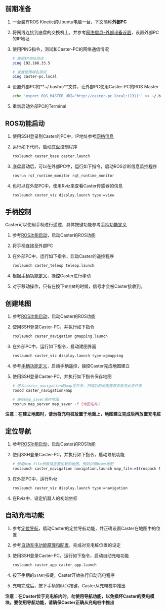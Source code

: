 ## 前期准备

1. 一台装有ROS Kinetic的Ubuntu电脑一台，下文简称**外部PC**

2. 将网线连接到底盘的交换机上，并参考[网络信息-外部设备设置](network_info.md#外部设备设置)，设置外部PC的IP地址

3. 使用PING指令，测试和Caster-PC的网络通信情况

   ```bash
   # 使用IP地址测试
   ping 192.168.33.5
   
   # 或者使用域名测试
   ping caster-pc.local
   ```

4. 设置外部PC的**~/.bashrc**文件，让外部PC使用Caster-PC的ROS Master

   ```bash
   echo 'export ROS_MASTER_URI="http://caster-pc.local:11311"' >> ~/.bashrc
   ```

5. 重新启动外部PC的Terminal

## ROS功能启动

1. 使用SSH登录到Caster的PC中，IP地址参考[网络信息](network_info.md)

2. 运行如下代码，启动底盘控制程序

   ```bash
   roslaunch caster_base caster.launch
   ```

3. 底盘启动后，可以在外部PC中，运行如下指令，启动ROS诊断信息监控程序

   ```bash
   rosrun rqt_runtime_monitor rqt_runtime_monitor
   ```

4. 也可以在外部PC中，使用Rviz来查看Caster传感器的信息

   ```bash
   roslaunch caster_viz display.launch type:=view
   ```

## 手柄控制

Caster可以使用手柄进行遥控，具体按键功能参考[手柄功能定义](joystick_description.md)

1. 参考[ROS功能启动](quick_start.md#ROS功能启动)，启动Caster的ROS功能

2. 将手柄连接至外部PC

3. 在外部PC中，运行如下指令，启动Caster的遥控程序

   ```bash
   roslaunch caster_teleop teleop.launch
   ```

4. 根据[手柄功能定义](joystick_description.md)，操控Caster进行移动

5. 对于移动操作，只有在按下`安全键`的时候，信号才会被Caster接收到。

## 创建地图

1. 参考[ROS功能启动](quick_start.md#ROS功能启动)，启动Caster的ROS功能

2. 使用SSH登录Caster-PC，并执行如下指令

   ```bash
   roslaunch caster_navigation gmapping.launch
   ```

3. 在外部PC中，运行如下指令，启动建图界面

   ```bash
   roslaunch caster_viz display.launch type:=gmapping
   ```

4. 参考[手柄功能定义](joystick_description.md)，启动手柄遥控，操控Caster完成地图建立

5. 使用SSH登录Caster-PC，并执行如下指令保存地图

   ```bash
   # 进入caster_navigation的map文件夹，扫描后的地图推荐存放至此文件夹
   roscd caster_navigation/map
   
   # 使用map_saver保存地图
   rosrun map_server map_saver -f [地图名称]
   ```

**注意：在建立地图时，请勿将充电桩放置于地面上，地图建立完成后再放置充电桩**

## 定位导航

1. 参考[ROS功能启动](quick_start.md#ROS功能启动)，启动Caster的ROS功能

2. 使用SSH登录Caster-PC，并执行如下指令，启动导航功能

   ```bash
   # 使用map_file参数指定要加载的地图，例如加载home地图
   roslaunch caster_navigation navigation.launch map_file:=$(rospack find caster_base)/map/home.yaml
   ```

3. 在外部PC中，运行Rviz

   ```bash
   roslaunch caster_viz display.launch type:=navigation
   ```

4. 在Rviz中，设定机器人的初始坐标

## 自动充电功能

1. 参考[定位导航](quick_start.md#定位导航)，启动Caster的定位导航功能，并正确设置Caster在地图中的位置

2. 参考[自动充电功能原理和配置](auto_charge_description.md#参数配置)，完成对充电桩位置的设定

3. 使用SSH登录Caster-PC，运行如下指令，启动自动充电功能

   ```bash
   roslaunch caster_app caster_app.launch
   ```

4. 按下手柄的`START`按键，Caster开始执行自动充电程序

5. 充电完成后，按下手柄的`BACK`按键，Caster从充电桩中推出

**注意：在Caster位于充电桩内时，勿使用导航功能，以免损坏Caster的受电模块。要使用导航功能，请确保Caster正确从充电桩中推出**